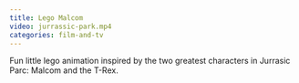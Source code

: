 ```yaml
---
title: Lego Malcom
video: jurrassic-park.mp4
categories: film-and-tv
---
```


Fun little lego animation inspired by the two greatest characters in Jurrasic Parc: Malcom and the T-Rex.